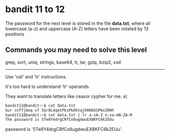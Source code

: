 # bandit 11 to 12

The password for the next level is stored in the file **data.txt**, where all lowercase (a-z) and uppercase (A-Z) letters have been rotated by 13 positions

## Commands you may need to solve this level

grep, sort, uniq, strings, base64, tr, tar, gzip, bzip2, xxd

---

Use 'cat' and 'tr' instructions. 

It's too hard to understand 'tr' operands.

They want to translate letters like ceasor cypher for me. x(

```bash
bandit11@bandit:~$ cat data.txt 
Gur cnffjbeq vf 5Gr8L4qetPEsPk8htqjhRK8XSP6x2RHh
bandit11@bandit:~$ cat data.txt | tr a-zA-Z n-za-mN-ZA-M
The password is 5Te8Y4drgCRfCx8ugdwuEX8KFC6k2EUu
```

password is '5Te8Y4drgCRfCx8ugdwuEX8KFC6k2EUu'.

